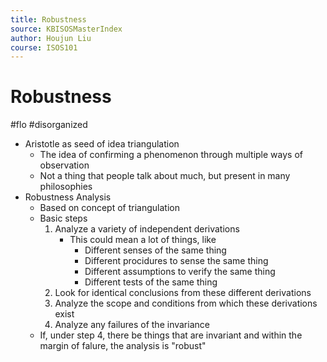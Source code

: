 ```yaml
---
title: Robustness
source: KBISOSMasterIndex
author: Houjun Liu
course: ISOS101
---
```


# Robustness

#flo #disorganized

* Aristotle as seed of idea triangulation
    * The idea of confirming a phenomenon through multiple ways of observation
    * Not a thing that people talk about much, but present in many philosophies
* Robustness Analysis 
    * Based on concept of triangulation
    * Basic steps
         1. Analyze a variety of independent derivations
             * This could mean a lot of things, like
                 * Different senses of the same thing
                 * Different procidures to sense the same thing
                 * Different assumptions to verify the same thing
                 * Different tests of the same thing
         3. Look for identical conclusions from these different derivations
         4. Analyze the scope and conditions from which these derivations exist
         5. Analyze any failures of the invariance
     * If, under step 4, there be things that are invariant and within the margin of falure, the analysis is "robust" 